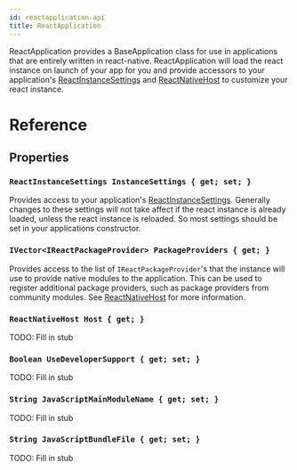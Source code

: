 ```yaml
---
id: reactapplication-api
title: ReactApplication
---
```


ReactApplication provides a BaseApplication class for use in applications that are entirely written in react-native.  ReactApplication will load the react instance on launch of your app for you and provide accessors to your application's [ReactInstanceSettings](ReactInstanceSettings-api-windows.md) and [ReactNativeHost](ReactNativeHost-api-windows.md) to customize your react instance.

# Reference

## Properties

### ```ReactInstanceSettings InstanceSettings { get; set; }```

Provides access to your application's [ReactInstanceSettings](ReactInstanceSettings-api-windows.md).  Generally changes to these settings will not take affect if the react instance is already loaded, unless the react instance is reloaded.  So most settings should be set in your applications constructor.

### ```IVector<IReactPackageProvider> PackageProviders { get; }```

Provides access to the list of `IReactPackageProvider`'s that the instance will use to provide native modules to the application.  This can be used to register additional package providers, such as package providers from community modules. See [ReactNativeHost](ReactNativeHost-api-windows.md) for more information.

### ```ReactNativeHost Host { get; }```

TODO: Fill in stub

### ```Boolean UseDeveloperSupport { get; set; }```

TODO: Fill in stub

### ```String JavaScriptMainModuleName { get; set; }```

TODO: Fill in stub

### ```String JavaScriptBundleFile { get; set; }```

TODO: Fill in stub

<!-- // Copyright (c) Microsoft Corporation. All rights reserved.
// Licensed under the MIT License.

import "ReactNativeHost.idl";
import "ReactApplicationDelegate.idl";


namespace Microsoft.ReactNative {

  [webhosthidden]
  [default_interface]
  unsealed runtimeclass ReactApplication : XAML_NAMESPACE.Application {
    ReactApplication();

    ReactInstanceSettings InstanceSettings { get; set; };
    IVector<IReactPackageProvider> PackageProviders { get; };
    ReactNativeHost Host { get; };

    Boolean UseDeveloperSupport { get; set; };
    String JavaScriptMainModuleName { get; set; };
    String JavaScriptBundleFile { get; set; };
  }
} // namespace Microsoft.ReactNative
-->



